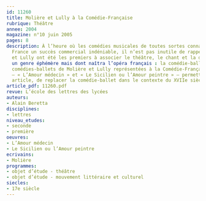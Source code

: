 ```yaml
---
id: 11260
title: Molière et Lully à la Comédie-Française
rubrique: Théâtre
annee: 2004
magazine: n°10 juin 2005
pages: 8
description: À l’heure où les comédies musicales de toutes sortes connaissent en
  France un succès commercial indéniable, il n’est pas inutile de rappeler que Molière
  et Lully ont été les premiers à associer le théâtre, le chant et la danse en créant
  un genre éphémère mais dont naîtra l’opéra français : la comédie-ballet. Les deux
  comédies-ballets de Molière et Lully représentées à la Comédie-Française en 2005
  – « L’Amour médecin » et « Le Sicilien ou l’Amour peintre » – permettent, dans cet
  article, de replacer la comédie-ballet dans le contexte du XVIIe siècle.
article_pdf: 11260.pdf
revue: L’école des lettres des lycées
auteurs:
- Alain Beretta
disciplines:
- lettres
niveau_etudes:
- seconde
- première
oeuvres:
- L’Amour médecin
- Le Sicilien ou l’Amour peintre
ecrivains:
- Molière
programmes:
- objet d’étude - théâtre
- objet d’étude - mouvement littéraire et culturel
siecles:
- 17e siècle
---
```

